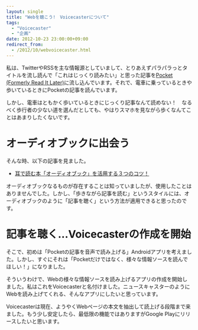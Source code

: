 ```yaml
---
layout: single
title: "Webを聴こう!　Voicecasterについて"
tags:
  - "Voicecaster"
  - "企画"
date: 2012-10-23 23:00:00+09:00
redirect_from:
  - /2012/10/webvoicecaster.html
---
```


私は、TwitterやRSSを主な情報源としていまして、とりあえずパラパラっとタイトルを流し読んで「これはじっくり読みたい」と思った記事を[Pocket (Formerly Read It Later)](http://getpocket.com/)に流し込んでいます。それで、電車に乗っているときや歩いているときにPocketの記事を読んでいます。

しかし、電車はともかく歩いているときにじっくり記事なんて読めない！　なるべく歩行者の少ない道を選んだとしても、やはりスマホを見ながら歩くなんてことはあまりしたくないです。

<!-- more -->

# オーディオブックに出会う

そんな時、以下の記事を見ました。

* [耳で読む本「オーディオブック」を活用する３つのコツ！](http://jmatsuzaki.com/archives/6493)

オーディオブックなるものが存在することは知っていましたが、使用したことはありませんでした。しかし、「歩きながら記事を読む」というスタイルには、オーディオブックのように「記事を聴く」という方法が適用できると思ったのです。

# 記事を聴く…Voicecasterの作成を開始

そこで、初めは「Pocketの記事を音声で読み上げる」Androidアプリを考えました。しかし、すぐにそれは「Pocketだけではなく、様々な情報ソースを読んでほしい！」になりました。

そういうわけで、Webの様々な情報ソースを読み上げるアプリの作成を開始しました。私はこれをVoicecasterと名付けました。ニュースキャスターのようにWebを読み上げてくれる、そんなアプリにしたいと思っています。

Voicecasterは現在、ようやくWebページの本文を抽出して読上げる段階まで来ました。もう少し安定したら、最低限の機能ではありますがGoogle Playにリリースしたいと思います。
